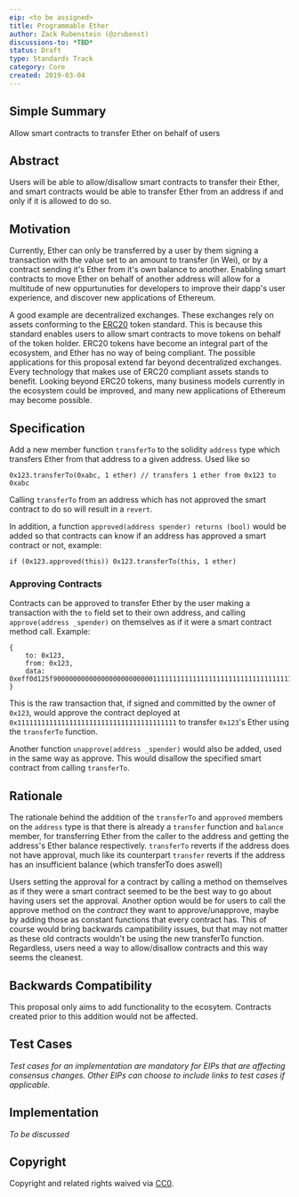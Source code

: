 ```yaml
---
eip: <to be assigned>
title: Programmable Ether
author: Zack Rubenstein (@zrubenst)
discussions-to: *TBD*
status: Draft
type: Standards Track
category: Core
created: 2019-03-04
---
```


## Simple Summary
Allow smart contracts to transfer Ether on behalf of users

## Abstract
Users will be able to allow/disallow smart contracts to transfer their Ether, and smart contracts would be able to transfer Ether from an address if and only if it is allowed to do so. 

## Motivation
Currently, Ether can only be transferred by a user by them signing a transaction with the value set to an amount to transfer (in Wei), or by a contract sending it's Ether from it's own balance to another. Enabling smart contracts to move Ether on behalf of another address will allow for a multitude of new oppurtunuties for developers to improve their dapp's user experience, and discover new applications of Ethereum.

A good example are decentralized exchanges. These exchanges rely on assets conforming to the [ERC20](https://eips.ethereum.org/EIPS/eip-20) token standard. This is because this standard enables users to allow smart contracts to move tokens on behalf of the token holder. ERC20 tokens have become an integral part of the ecosystem, and Ether has no way of being compliant. The possible applications for this proposal extend far beyond decentralized exchanges. Every technology that makes use of ERC20 compliant assets stands to benefit. Looking beyond ERC20 tokens, many business models currently in the ecosystem could be improved, and many new applications of Ethereum may become possible.

## Specification

Add a new member function `transferTo` to the solidity `address` type which transfers Ether from that address to a given address. Used like so

```
0x123.transferTo(0xabc, 1 ether) // transfers 1 ether from 0x123 to 0xabc
```

Calling `transferTo` from an address which has not approved the smart contract to do so will result in a `revert`.

In addition, a function `approved(address spender) returns (bool)` would be added so that contracts can know if an address has approved a smart contract or not, example:

```
if (0x123.approved(this)) 0x123.transferTo(this, 1 ether) 
```

### Approving Contracts

Contracts can be approved to transfer Ether by the user making a transaction with the `to` field set to their own address, and calling `approve(address _spender)` on themselves as if it were a smart contract method call. Example:

```
{
    to: 0x123,
    from: 0x123,
    data: 0xeff0d125f90000000000000000000000001111111111111111111111111111111111111111,
}
```

This is the raw transaction that, if signed and committed by the owner of `0x123`, would approve the contract deployed at `0x1111111111111111111111111111111111111111` to transfer `0x123`'s Ether using the `transferTo` function.

Another function `unapprove(address _spender)` would also be added, used in the same way as approve. This would disallow the specified smart contract from calling `transferTo`.

## Rationale

The rationale behind the addition of the `transferTo` and `approved` members on the `address` type is that there is already a `transfer` function and `balance` member, for transferring Ether from the caller to the address and getting the address's Ether balance respectively. `transferTo` reverts if the address does not have approval, much like its counterpart `transfer` reverts if the address has an insufficient balance (which transferTo does aswell)

Users setting the approval for a contract by calling a method on themselves as if they were a smart contract seemed to be the best way to go about having users set the approval. Another option would be for users to call the approve method on the *contract* they want to approve/unapprove, maybe by adding those as constant functions that every contract has. This of course would bring backwards campatibility issues, but that may not matter as these old contracts wouldn't be using the new transferTo function. Regardless, users need a way to allow/disallow contracts and this way seems the cleanest.

## Backwards Compatibility

This proposal only aims to add functionality to the ecosytem. Contracts created prior to this addition would not be affected.

## Test Cases
*Test cases for an implementation are mandatory for EIPs that are affecting consensus changes. Other EIPs can choose to include links to test cases if applicable.*

## Implementation
*To be discussed*

## Copyright
Copyright and related rights waived via [CC0](https://creativecommons.org/publicdomain/zero/1.0/).
